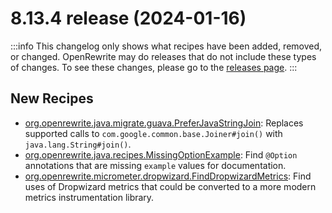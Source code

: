 # 8.13.4 release (2024-01-16)

:::info
This changelog only shows what recipes have been added, removed, or changed. OpenRewrite may do releases that do not include these types of changes. To see these changes, please go to the [releases page](https://github.com/openrewrite/rewrite/releases).
:::

## New Recipes

* [org.openrewrite.java.migrate.guava.PreferJavaStringJoin](../../recipes/java/migrate/guava/preferjavastringjoin): Replaces supported calls to `com.google.common.base.Joiner#join()` with `java.lang.String#join()`. 
* [org.openrewrite.java.recipes.MissingOptionExample](../../recipes/java/recipes/missingoptionexample): Find `@Option` annotations that are missing `example` values for documentation. 
* [org.openrewrite.micrometer.dropwizard.FindDropwizardMetrics](../../recipes/micrometer/dropwizard/finddropwizardmetrics): Find uses of Dropwizard metrics that could be converted to a more modern metrics instrumentation library. 

